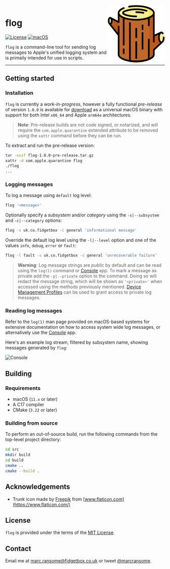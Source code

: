 <img alt="flog" src="images/trunk.png" width="180" align="right">

# flog

[![License](https://img.shields.io/badge/license-MIT-blue)](https://opensource.org/licenses/mit-license.php) [![macOS](https://img.shields.io/badge/macOS-11+-blue)](https://www.apple.com/macos/)

`flog` is a command-line tool for sending log messages to Apple's unified logging system and is primaily intended for use in scripts.

<hr>

## Getting started

### Installation

`flog` is currently a _work-in-progress_, however a fully functional _pre-release_ of version `1.0.0` is available for [download](https://github.com/marcransome/flog/releases/tag/1.0.0-pre-release) as a universal macOS binary with support for both Intel `x86_64` and Apple `arm64e` architectures.

> **Note**:
> Pre-release builds are not code signed, or notarized, and will require the `com.apple.quarantine` extended attribute to be removed using the `xattr` command before they can be run.

To extract and run the pre-release version:

```bash
tar -xvzf flog-1.0.0-pre-release.tar.gz
xattr -d com.apple.quarantine flog
./flog
...
```

### Logging messages

To log a message using `default` log level:

```bash
flog '<message>'
```

Optionally specify a _subsystem_ and/or _category_ using the `-s|--subsystem` and `-c|--category` options:

```bash
flog -s uk.co.fidgetbox -c general 'informational message'
```

Override the default log level using the `-l|--level` option and one of the values `info`, `debug`, `error` or `fault`:

```bash
flog -l fault -s uk.co.fidgetbox -c general 'unrecoverable failure'
```

> **Warning**:
> Log message strings are _public_ by default and can be read using the `log(1)` command or [Console](https://support.apple.com/en-gb/guide/console/welcome/mac) app. To mark a message as private add the `-p|--private` option to the command. Doing so will redact the message string, which will be shown as `'<private>'` when accessed using the methods previously mentioned. [Device Management Profiles](https://developer.apple.com/documentation/devicemanagement) can be used to grant access to private log messages.

### Reading log messages

Refer to the `log(1)` man page provided on macOS-based systems for extensive documentation on how to access system wide log messages, or alternatively use the [Console](https://support.apple.com/en-gb/guide/console/welcome/mac) app.

Here's an example log stream, filtered by subsystem name, showing messages generated by `flog`:

<img width="1004" alt="Console" src="https://user-images.githubusercontent.com/679401/185230991-25283ef6-8d90-4bec-9b1f-8235d436f1aa.png">

## Building

### Requirements

* macOS (`11.x` or later)
* A C17 compiler
* CMake (`3.22` or later)

### Building from source

To perform an out-of-source build, run the following commands from the top-level project directory:

```bash
cd src
mkdir build
cd build
cmake ..
cmake --build .
```

## Acknowledgements

* Trunk icon made by [Freepik](https://www.flaticon.com/authors/freepik) from [www.flaticon.com](https://www.flaticon.com/)

## License

`flog` is provided under the terms of the [MIT License](https://opensource.org/licenses/mit-license.php).

## Contact

Email me at [marc.ransome@fidgetbox.co.uk](mailto:marc.ransome@fidgetbox.co.uk) or tweet [@marcransome](http://www.twitter.com/marcransome).
